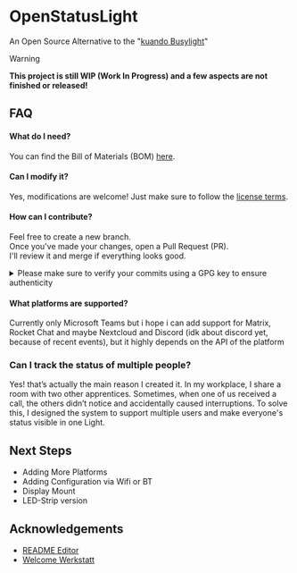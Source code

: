 
# OpenStatusLight

An Open Source Alternative to the "[kuando Busylight](https://busylight.com/)" 


> [!WARNING]
> **This project is still WIP (Work In Progress) and a few aspects are not finished or released!** 


## FAQ

#### What do I need?
You can find the Bill of Materials (BOM) [here](https://github.com/Pouria-Mueller/OpenStatusLight/blob/main/BOM/Hardware.md).

#### Can I modify it?
Yes, modifications are welcome! Just make sure to follow the [license terms](https://github.com/Pouria-Mueller/OpenStatusLight/blob/main/LICENSE).

#### How can I contribute?

Feel free to create a new branch.  
Once you've made your changes, open a Pull Request (PR).  
I'll review it and merge if everything looks good.

<details>
  <summary>Please make sure to verify your commits using a GPG key to ensure authenticity</summary>

  I believe it's good practice to sign your commits to prevent impersonation,  
  so commit signing is **required**.

  If you need more information, here are some helpful links:

  - [GitHub Docs – About Commit Signature Verification](https://docs.github.com/en/authentication/managing-commit-signature-verification/about-commit-signature-verification)  
  - [Unofficial Setup Guide (VS Code)](https://cloudlumberjack.com/posts/setup-github-verified-commits-for-vscode/)

  ---

</details>



#### What platforms are supported?
Currently only Microsoft Teams but i hope i can add support for Matrix, Rocket Chat and maybe Nextcloud and Discord (idk about discord yet, because of recent events), but it highly depends on the API of the platform

### Can I track the status of multiple people?
Yes! that’s actually the main reason I created it. In my workplace, I share a room with two other apprentices. Sometimes, when one of us received a call, the others didn’t notice and accidentally caused interruptions. To solve this, I designed the system to support multiple users and make everyone's status visible in one Light.



## Next Steps

- Adding More Platforms
- Adding Configuration via Wifi or BT
- Display Mount
- LED-Strip version

## Acknowledgements

 - [README Editor](https://readme.so)
 - [Welcome Werkstatt](https://www.welcome-werkstatt.de/)

